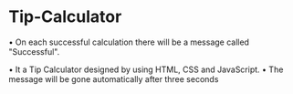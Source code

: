 # Tip-Calculator

• On each successful calculation there will be a message called "Successful".

• It a Tip Calculator designed by using HTML, CSS and JavaScript. 
• The message will be gone automatically after three seconds
